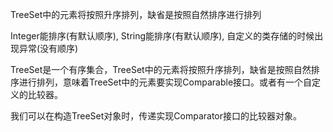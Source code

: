 TreeSet中的元素将按照升序排列，缺省是按照自然排序进行排列

Integer能排序(有默认顺序), String能排序(有默认顺序), 自定义的类存储的时候出现异常(没有顺序)

TreeSet是一个有序集合，TreeSet中的元素将按照升序排列，缺省是按照自然排序进行排列，意味着TreeSet中的元素要实现Comparable接口。或者有一个自定义的比较器。

我们可以在构造TreeSet对象时，传递实现Comparator接口的比较器对象。